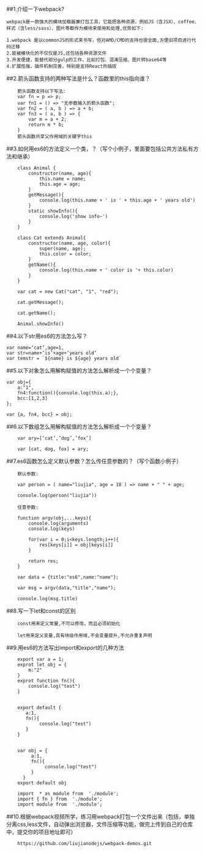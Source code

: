 ##1.介绍一下webpack?

```
webpack是一款强大的模块加载器兼打包工具，它能把各种资源，例如JS（含JSX）、coffee、样式（含less/sass）、图片等都作为模块来使用和处理,优势如下:

1.webpack 是以commonJS的形式来书写，但对AMD/CMD的支持也很全面,方便旧项目进行代码迁移
2.能被模块化的不仅仅是JS,还包括各种资源文件
3.开发便捷，能替代部分gulp的工作，比如打包、混淆压缩、图片转base64等
4.扩展性强，插件机制完善，特别是支持React热插拔
```

##2.箭头函数支持的两种写法是什么？函数里的this指向谁？

```
    箭头函数支持以下写法:
    var fn = p => p;
    var fn1 = () => "无参数输入的箭头函数";
    var fn2 = ( a, b ) => a + b;
    var fn3 = ( a, b ) => {
        var m = a + 2;
        return m * b;
    }
    箭头函数共享父作用域的关键字this
```

##3.如何用es6的方法定义一个类，？（写个小例子，里面要包括公共方法私有方法和继承）

```
    class Animal {
        constructor(name, age){
            this.name = name;
            this.age = age;
        }
        getMessage(){
            console.log(this.name + ' is ' + this.age + ' years old')
        }
        static showInfo(){
            console.log('show info~')
        }
    }
    
    class Cat extends Animal{
        constructor(name, age, color){
            super(name, age);
            this.color = color;
        }
        getName(){
            console.log(this.name + ' color is '+ this.color)
        }
    }
    
    var cat = new Cat("cat", "1", "red");
    
    cat.getMessage();
    
    cat.getName();
    
    Animal.showInfo()
```

##4.以下str用es6的方法怎么写？

```
var name=‘cat’,age=1,
var str=name+’is’+age+’years old’
var temstr = `${name} is ${age} years old`
```

##5.以下对象怎么用解构赋值的方法怎么解析成一个个变量？

```
var obj={
	a:"1",
	fn4:function(){console.log(this.a);},
	bcc:[1,2,3]
};

var {a, fn4, bcc} = obj;
```

##6.以下数组怎么用解构赋值的方法怎么解析成一个个变量？

```
    var ary=[‘cat’,’dog’,’fox’]
    
    var [cat, dog, fox] = ary;
```

##7.es6函数怎么定义默认参数？怎么传任意参数的？（写个函数小例子）

```
    默认参数:
    
    var person = ( name="liujia", age = 18 ) => name + " " + age;
    
    console.log(person("liujia"))
    
    任意参数:
    
    function argv(obj,...keys){
        console.log(arguments)
        console.log(keys)
    
        for(var i = 0;i<keys.length;i++){
            res[keys[i]] = obj[keys[i]]
        }
    
        return res;
    }
    
    var data = {title:"es6",name:"name"};
    
    var msg = argv(data,"title","name");
    
    console.log(msg.title)
```

##8.写一下let和const的区别

```
    const用来定义常量,不可以修改，而且必须初始化
    
    let用来定义变量,具有块级作用域,不会变量提升,不允许重复声明
```

##9.用es6的方法写出import和export的几种方法

```
    export var a = 1;
    exprot let obj = {
        m:"2"
    }
    exprot function fn(){
        console.log("test")
    }
    
    
    export default {
       a:1,
       fn(){
            console.log("test")
       }
    }
    
    
    var obj = {
         a:1,
         fn(){
              console.log("test")
         }
      }
    export default obj  
    
    import  * as module from  './module';
    import { fn } from  './module';
    import module from  './module';

```

##10.根据webpack视频所学，练习用webpack打包一个文件出来（包括，单独分离css,less文件，自动弹出浏览器，文件压缩等功能，做完上传到自己的仓库中，提交你的项目地址即可）

```
    https://github.com/liujianodejs/webpack-demos.git
```







